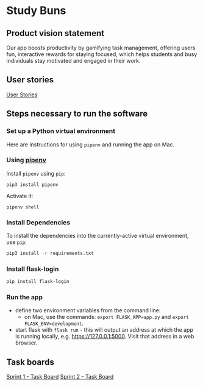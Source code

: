 # Study Buns

## Product vision statement

Our app boosts productivity by gamifying task management, offering users fun, interactive rewards for staying focused, which helps students and busy individuals stay motivated and engaged in their work.

## User stories

[User Stories](https://github.com/software-students-fall2024/2-web-app-codebuns-v2/issues)

## Steps necessary to run the software

### Set up a Python virtual environment

Here are instructions for using `pipenv` and running the app on Mac.

### Using [pipenv](https://pypi.org/project/pipenv/)

Install `pipenv` using `pip`:

```
pip3 install pipenv
```

Activate it:

```
pipenv shell
```

### Install Dependencies

To install the dependencies into the currently-active virtual environment, use `pip`:

```bash
pip3 install -r requirements.txt
```

### Install flask-login

```bash
pip install flask-login
```

### Run the app

- define two environment variables from the command line:
  - on Mac, use the commands: `export FLASK_APP=app.py` and `export FLASK_ENV=development`.
- start flask with `flask run` - this will output an address at which the app is running locally, e.g. https://127.0.0.1:5000. Visit that address in a web browser.

## Task boards

[Sprint 1 - Task Board](https://github.com/orgs/software-students-fall2024/projects/43)
[Sprint 2 - Task Board]()
